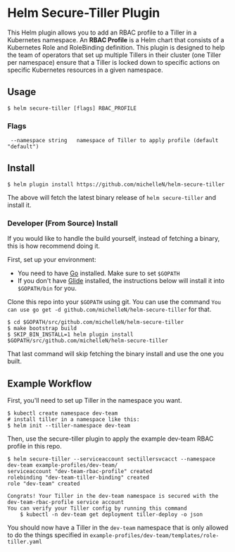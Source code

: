 # Helm Secure-Tiller Plugin
This Helm plugin allows you to add an RBAC profile to a Tiller in a Kubernetes namespace. An **RBAC Profile** is a Helm chart that consists of a Kubernetes Role and RoleBinding definition. This plugin is designed to help the team of operators that set up multiple Tillers in their cluster (one Tiller per namespace) ensure that a Tiller is locked down to specific actions on specific Kubernetes resources in a given namespace.


## Usage
```console
$ helm secure-tiller [flags] RBAC_PROFILE
```

### Flags
```
 --namespace string   namespace of Tiller to apply profile (default "default")
```

## Install
```console
$ helm plugin install https://github.com/michelleN/helm-secure-tiller
```
The above will fetch the latest binary release of `helm secure-tiller` and install it.

### Developer (From Source) Install

If you would like to handle the build yourself, instead of fetching a binary, this is how recommend doing it.

First, set up your environment:

 - You need to have [Go](https://golang.org/) installed. Make sure to set `$GOPATH`
 - If you don't have [Glide](http://glide.sh/) installed, the instructions below will install it into `$GOPATH/bin` for you.

Clone this repo into your `$GOPATH` using git. You can use the command `You can use go get -d github.com/michelleN/helm-secure-tiller` for that.

```
$ cd $GOPATH/src/github.com/michelleN/helm-secure-tiller
$ make bootstrap build
$ SKIP_BIN_INSTALL=1 helm plugin install $GOPATH/src/github.com/michelleN/helm-secure-tiller
```
That last command will skip fetching the binary install and use the one you built.


## Example Workflow
First, you'll need to set up Tiller in the namespace you want.
```console
$ kubectl create namespace dev-team
# install tiller in a namespace like this:
$ helm init --tiller-namespace dev-team
```

Then, use the secure-tiller plugin to apply the example dev-team RBAC profile in this repo.
```console
$ helm secure-tiller --serviceaccount sectillersvcacct --namespace dev-team example-profiles/dev-team/
serviceaccount "dev-team-rbac-profile" created
rolebinding "dev-team-tiller-binding" created
role "dev-team" created

Congrats! Your Tiller in the dev-team namespace is secured with the dev-team-rbac-profile service account
You can verify your Tiller config by running this command
	$ kubectl -n dev-team get deployment tiller-deploy -o json
```

You should now have a Tiller in the `dev-team` namespace that is only allowed to do the things specified in `example-profiles/dev-team/templates/role-tiller.yaml`
